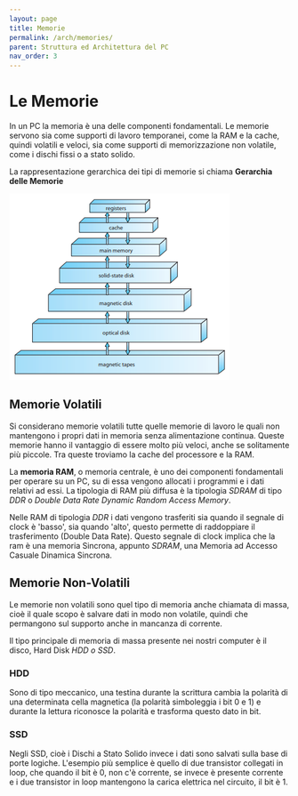 ```yaml
---
layout: page
title: Memorie 
permalink: /arch/memories/
parent: Struttura ed Architettura del PC
nav_order: 3
---
```


# Le Memorie

In un PC la memoria è una delle componenti fondamentali. Le memorie servono sia come supporti di lavoro temporanei, come la RAM e la cache, quindi volatili e veloci, sia come supporti di memorizzazione non volatile, come i dischi fissi o a stato solido.

La rappresentazione gerarchica dei tipi di memorie si chiama **Gerarchia delle Memorie**

![mem](assets/images/memoryhierarchy.png)

## Memorie Volatili

Si considerano memorie volatili tutte quelle memorie di lavoro le quali non mantengono i propri dati in memoria senza alimentazione continua. Queste memorie hanno il vantaggio di essere molto più veloci, anche se solitamente più piccole.
Tra queste troviamo la cache del processore e la RAM.

La **memoria RAM**, o memoria centrale, è uno dei componenti fondamentali per operare su un PC, su di essa vengono allocati i programmi e i dati relativi ad essi. La tipologia di RAM più diffusa è la tipologia _SDRAM_ di tipo _DDR_ o _Double Data Rate Dynamic Random Access Memory_.

Nelle RAM di tipologia _DDR_ i dati vengono trasferiti sia quando il segnale di clock è 'basso', sia quando 'alto', questo permette di raddoppiare il trasferimento (Double Data Rate). Questo segnale di clock implica che la ram è una memoria Sincrona, appunto _SDRAM_, una Memoria ad Accesso Casuale Dinamica Sincrona.

## Memorie Non-Volatili

Le memorie non volatili sono quel tipo di memoria anche chiamata di massa, cioè il quale scopo è salvare dati in modo non volatile, quindi che permangono sul supporto anche in mancanza di corrente.

Il tipo principale di memoria di massa presente nei nostri computer è il disco, Hard Disk _HDD o SSD_. 

### **HDD**
Sono di tipo meccanico, una testina durante la scrittura cambia la polarità di una determinata cella magnetica (la polarità simboleggia i bit 0 e 1) e durante la lettura riconosce la polarità e trasforma questo dato in bit. 

### **SSD**
Negli SSD, cioè i Dischi a Stato Solido invece i dati sono salvati sulla base di porte logiche. L'esempio più semplice è quello di due transistor collegati in loop, che quando il bit è 0, non c'è corrente, se invece è presente corrente e i due transistor in loop mantengono la carica elettrica nel circuito, il bit è 1.